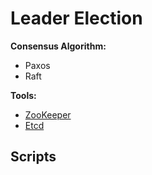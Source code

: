 # Leader Election

**Consensus Algorithm:**

- Paxos
- Raft

**Tools:**

- [ZooKeeper](https://etcd.io)
- [Etcd](https://zookeeper.apache.org)

## Scripts
